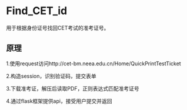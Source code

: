 # Find_CET_id

用于根据身份证号找回CET考试的准考证号。

## 原理

1.使用request访问http://cet-bm.neea.edu.cn/Home/QuickPrintTestTicket

2.构造session，识别验证码，提交表单

3.下载准考证，解压后读取PDF，正则表达式匹配准考证号

4.通过flask框架提供api，接受用户提交并返回

